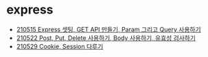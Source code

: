 # express

- [210515 Express 셋팅, GET API 만들기, Param 그리고 Query 사용하기](./210515)
- [210522 Post, Put, Delete 사용하기, Body 사용하기, 유효성 검사하기](./210522)
- [210529 Cookie, Session 다루기](./210529)
